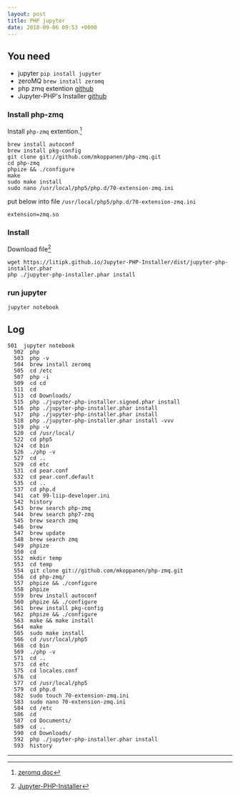 ```yaml
---
layout: post
title: PHP jupyter
date: 2018-09-06 09:53 +0000
---
```


## You need 
* jupyter `pip install jupyter`
* zeroMQ `brew install zeromq`
* php zmq extention [github](https://github.com/mkoppanen/php-zmq)
* Jupyter-PHP's Installer [github](https://github.com/Litipk/Jupyter-PHP)

### Install php-zmq

Install `php-zmq` extention.[^1]

[^1]: [zeromq doc](http://zeromq.org/bindings:php)

```
brew install autoconf
brew install pkg-config
git clone git://github.com/mkoppanen/php-zmq.git
cd php-zmq
phpize && ./configure
make
sudo make install
sudo nano /usr/local/php5/php.d/70-extension-zmq.ini
```

put below into file `/usr/local/php5/php.d/70-extension-zmq.ini`
```
extension=zmq.so
```


### Install 
Download file[^2]

[^2]: [Jupyter-PHP-Installer](https://litipk.github.io/Jupyter-PHP-Installer/)

```
wget https://litipk.github.io/Jupyter-PHP-Installer/dist/jupyter-php-installer.phar
php ./jupyter-php-installer.phar install
```


### run jupyter
```
jupyter notebook
```

## Log
```
501  jupyter notebook
  502  php
  503  php -v
  504  brew install zeromq
  505  cd /etc
  507  php -i
  509  cd cd
  511  cd
  513  cd Downloads/
  515  php ./jupyter-php-installer.signed.phar install
  516  php ./jupyter-php-installer.phar install
  517  php ./jupyter-php-installer.phar install
  518  php ./jupyter-php-installer.phar install -vvv
  519  php -v
  520  cd /usr/local/
  522  cd php5
  524  cd bin
  526  ./php -v
  527  cd ..
  529  cd etc
  531  cd pear.conf
  532  cd pear.conf.default
  535  cd ..
  537  cd php.d
  541  cat 99-liip-developer.ini
  542  history
  543  brew search php-zmq
  544  brew search php7-zmq
  545  brew search zmq
  546  brew
  547  brew update
  548  brew search zmq
  549  phpize
  550  cd
  552  mkdir temp
  553  cd temp
  554  git clone git://github.com/mkoppanen/php-zmq.git
  556  cd php-zmq/
  557  phpize && ./configure
  558  phpize
  559  brew install autoconf
  560  phpize && ./configure
  561  brew install pkg-config
  562  phpize && ./configure
  563  make && make install
  564  make
  565  sudo make install
  566  cd /usr/local/php5
  568  cd bin
  569  ./php -v
  571  cd ..
  573  cd etc
  575  cd locales.conf
  576  cd
  577  cd /usr/local/php5
  579  cd php.d
  582  sudo touch 70-extension-zmq.ini
  583  sudo nano 70-extension-zmq.ini
  584  cd /etc
  586  cd
  587  cd Documents/
  589  cd ..
  590  cd Downloads/
  592  php ./jupyter-php-installer.phar install
  593  history

  ```

---